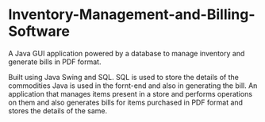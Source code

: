 # Inventory-Management-and-Billing-Software
A Java GUI application powered by a database to manage inventory and generate bills in PDF format. 

Built using Java Swing and SQL.
SQL is used to store the details of the  commodities
Java is used in the fornt-end and also in generating the bill. 
An application that manages items present in a store and performs operations on them and also generates bills for items purchased in PDF format and stores the details of the same.
